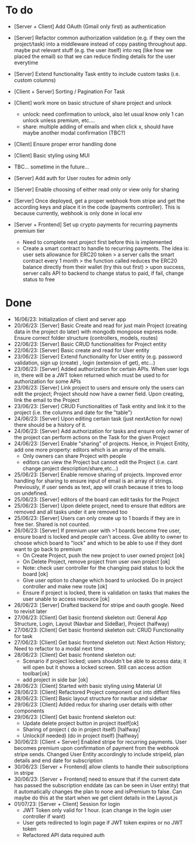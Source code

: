 # To do
- [Server + Client] Add OAuth (Gmail only first) as authentication
- [Server] Refactor common authorization validation (e.g. if they own the project/task) into a middleware instead of copy pasting throughout app. maybe put relevant stuff (e.g. the user itself) into req (like how we placed the email) so that we can reduce finding details for the user everytime
- [Server] Extend functionality Task entity to include custom tasks (i.e. custom columns)
- [Client + Server] Sorting / Pagination For Task
- [Client] work more on basic structure of share project and unlock
    - unlock: need confirmation to unlock, also let usual know only 1 can unlock unless premium, etc....
    - share: multiple adding of emails and when click x, should have maybe another modal confirmation (TBC?)
- [Client] Ensure proper error handling done
- [Client] Basic styling using MUI

- TBC... sometime in the future...
- [Server] Add auth for User routes for admin only
- [Server] Enable choosing of either read only or view only for sharing
- [Server] Once deployed, get a proper webhook from stripe and get the according keys and place it in the code (payments controller). This is because currently, webhook is only done in local env
- [Server + Frontend] Set up crypto payments for recurring payments premium tier
    - Need to complete next project first before this is implemented
    - Create a smart contract to handle to recurring payments. The idea is: user sets allowance for ERC20 token > a server calls the smart contract every 1 month > the function called reduces the ERC20 balance directly from their wallet (try this out first) > upon success, server calls API to backend to change status to paid, if fail, change status to free


# Done
- 16/06/23: Initialization of client and server app
- 20/06/23: [Server] Basic Create and read for just main Project (creating data in the project do later) with mongodb mongoose express node. Ensure correct folder structure (controllers, models, routes)
- 22/06/23: [Server] Basic CRUD functionalities for Project entity
- 22/06/23: [Server] Basic create and read for User entity
- 23/06/23: [Server] Extend functionality for User entity (e.g. password validation, sign up (create) , login (extension of get), etc...)
- 23/06/23: [Server] Added authorization for certain APIs. When user logs in, there will be a JWT token returned which must be used to for authorization for some APIs
- 23/06/23: [Server] Link project to users and ensure only the users can edit the project; Project should now have a owner field. Upon creating, link the email to the Project
- 23/06/23: [Server] CRUD Functionalities of Task entity and link it to the project (i.e. the columns and date for the "table")
- 24/06/23: [Server] Upon editing certain task (just nextAction for now) there should be a history of it.  
- 24/06/23: [Server] Add authorization for tasks and ensure only owner of the project can perform actions on the Task for the given Project
- 24/06/23: [Server] Enable "sharing" of projects. Hence, in Project Entity, add one more property: editors which is an array of the emails.
    - Only owners can share Project with people
    - editors can view the Project but cannot edit the Project (i.e. cant change project description/share,etc...)
- 25/06/23: [Server] Enable remove sharing of projects. Improved error handling for sharing to ensure input of email is an array of strings. Previously, if user sends as text, app will crash because it tries to loop on undefined. 
- 25/06/23: [Server] editors of the board can edit tasks for the Project
- 25/06/23: [Server] Upon delete project, need to ensure that editors are removed and all tasks under it are removed too
- 25/06/23: [Server] Users can only create up to 1 boards if they are in free tier. Shared is not counted. 
- 26/06/23: [Server] If premium user with >1 boards become free user, ensure board is locked and people can't access. Give ability to owner to choose which board to "lock" and which to be able to use if they dont want to go back to premium
    - On Create Project, push the new project to user owned project [ok]
    - On Delete Project, remove project from user own project [ok]
    - Note: check user controller for the changing paid status to lock the board [ok]
    - Give user option to change which board to unlocked. Do in project controller and make new route [ok]
    - Ensure if project is locked, there is validation on tasks that makes the user unable to access resource [ok]
- 26/06/23: [Server] Drafted backend for stripe and oauth google. Need to revisit later
- 27/06/23: [Client] Get basic frontend skeleton out: General App Structure, Login, Layout (Navbar and SideBar), Project (halfway)
- 27/06/23: [Client] Get basic frontend skeleton out: CRUD Functionality for task
- 27/06/23: [Client] Get basic frontend skeleton out: Next Action History; Need to refactor to a modal next time
- 28/06/23: [Client] Get basic frontend skeleton out:
    - Scenario if project locked; users shouldn't be able to access data; it will open but it shows a locked screen. Still can access action toolbar[ok]
    - add project in side bar [ok]
- 28/06/23: [Client] Started with basic styling using Material UI
- 28/06/23: [Client] Refactored Project component out into diffent files
- 28/06/23: [Client] Basic layout structure for navbar and sidebar
- 29/06/23: [Client] Added redux for sharing user details with other components
- 29/06/23: [Client] Get basic frontend skeleton out: 
    - Update delete project button in project itself[ok]
    - Sharing of project ( do in project itself) [halfway]
    - Unlock(if needed) (do in project itself) [halfway]
- 30/06/23: [Client + Server] Enabled stripe for recurring payments. User becomes premium upon confirmation of payment from the webhook stripe sends. Changed User Entity accordingly to include stripeId, plan details and end date for subscription
- 30/06/23: [Server + Frontend] allow clients to handle their subscriptions in stripe
- 30/06/23: [Server + Frontend] need to ensure that if the current date has passed the subscription enddate (as can be seen in User entity) that it automatically changes the plan to none and isPremium to false. Can maybe do this at the start when we get client details in the Layout.js 
- 01/07/23: [Server + Client] Session for login
    - JWT Token only valid for 1 hour. (can change in the login user controller if want)
    - User gets redirected to login page if JWT token expires or no JWT token
    - Refactored API data required auth